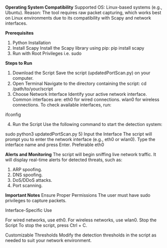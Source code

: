 **Operating System Compatibility**
Supported OS: Linux-based systems (e.g., Ubuntu).
Reason: The tool requires raw packet capturing, which works best on Linux environments due to its compatibility with Scapy and network interfaces.

**Prerequisites**
1) Python Installation
2) Install Scapy
Install the Scapy library using pip:
      pip install scapy
3) Run with Root Privileges i.e. sudo

**Steps to Run**
1) Download the Script
Save the script (updatedPortScan.py) on your computer.
2) Open Terminal
Navigate to the directory containing the script:
      cd /path/to/your/script
3) Choose Network Interface
Identify your active network interface. Common interfaces are:
      eth0 for wired connections.
      wlan0 for wireless connections.
To check available interfaces, run:

ifconfig

4) Run the Script
Use the following command to start the detection system:

sudo python3 updatedPortScan.py
5) Input the Interface
The script will prompt you to enter the network interface (e.g., eth0 or wlan0). Type the interface name and press Enter. Preferable eth0

**Alerts and Monitoring**
The script will begin sniffing live network traffic.
It will display real-time alerts for detected threats, such as:
1) ARP spoofing.
2) DNS spoofing.
3) DoS/DDoS attacks.
4) Port scanning.

**Important Notes**
Ensure Proper Permissions
The user must have sudo privileges to capture packets.

Interface-Specific Use

For wired networks, use eth0.
For wireless networks, use wlan0.
Stop the Script
To stop the script, press Ctrl + C.

Customizable Thresholds
Modify the detection thresholds in the script as needed to suit your network environment.
